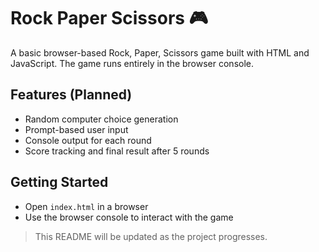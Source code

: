 # Rock Paper Scissors 🎮

A basic browser-based Rock, Paper, Scissors game built with HTML and JavaScript. The game runs entirely in the browser console.

## Features (Planned)

- Random computer choice generation
- Prompt-based user input
- Console output for each round
- Score tracking and final result after 5 rounds

## Getting Started

- Open `index.html` in a browser
- Use the browser console to interact with the game

> This README will be updated as the project progresses.
